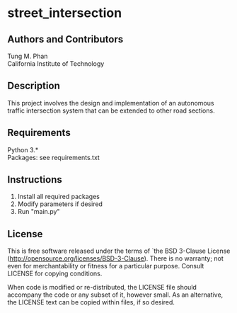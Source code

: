 # street_intersection
## Authors and Contributors
Tung M. Phan <br />
California Institute of Technology <br />
## Description
This project involves the design and implementation of an autonomous traffic intersection system that can be extended to other road sections.
## Requirements
Python 3.* <br />
Packages: see requirements.txt <br />
## Instructions
1. Install all required packages
2. Modify parameters if desired
3. Run "main.py"
## License

This is free software released under the terms of `the BSD 3-Clause License
(http://opensource.org/licenses/BSD-3-Clause).  There is no warranty; not even
for merchantability or fitness for a particular purpose.  Consult LICENSE for
copying conditions. <br />

When code is modified or re-distributed, the LICENSE file should accompany the code or any subset of
it, however small.
As an alternative, the LICENSE text can be copied within files, if so desired. <br />
